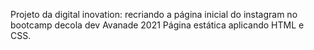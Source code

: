 Projeto da digital inovation: recriando a página inicial do instagram no bootcamp decola dev Avanade 2021
Página estática aplicando HTML e CSS.
